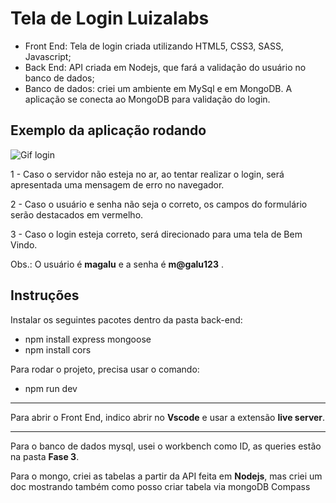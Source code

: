 # Tela de Login Luizalabs

- Front End: Tela de login criada utilizando HTML5, CSS3, SASS, Javascript;
- Back End: API criada em Nodejs, que fará a validação do usuário no banco de dados;
- Banco de dados: criei um ambiente em MySql e em MongoDB. A aplicação se conecta ao MongoDB para validação do login.

## Exemplo da aplicação rodando

![Gif login](https://i.imgur.com/8LUwt2U.gif)

1 - Caso o servidor não esteja no ar, ao tentar realizar o login, será apresentada uma mensagem de erro no navegador.

2 - Caso o usuário e senha não seja o correto, os campos do formulário serão destacados em vermelho.

3 - Caso o login esteja correto, será direcionado para uma tela de Bem Vindo.

Obs.: O usuário é **magalu** e a senha é **m@galu123** .

## Instruções

Instalar os seguintes pacotes dentro da pasta back-end:

- npm install express mongoose
- npm install cors

Para rodar o projeto, precisa usar o comando:

- npm run dev

---

Para abrir o Front End, indico abrir no **Vscode** e usar a extensão **live server**.

---

Para o banco de dados mysql, usei o workbench como ID, as queries estão na pasta **Fase 3**.

Para o mongo, criei as tabelas a partir da API feita em **Nodejs**, mas criei um doc mostrando também como posso criar tabela via mongoDB Compass
